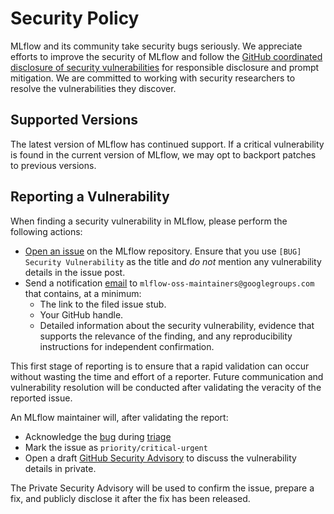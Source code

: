 # Security Policy

MLflow and its community take security bugs seriously. We appreciate efforts to improve the security of MLflow
and follow the [GitHub coordinated disclosure of security vulnerabilities](https://docs.github.com/en/code-security/security-advisories/about-coordinated-disclosure-of-security-vulnerabilities#about-reporting-and-disclosing-vulnerabilities-in-projects-on-github)
for responsible disclosure and prompt mitigation. We are committed to working with security researchers to
resolve the vulnerabilities they discover.

## Supported Versions

The latest version of MLflow has continued support. If a critical vulnerability is found in the current version
of MLflow, we may opt to backport patches to previous versions.

## Reporting a Vulnerability

When finding a security vulnerability in MLflow, please perform the following actions:

- [Open an issue](https://github.com/mlflow/mlflow/issues/new?assignees=&labels=bug&template=bug_report_template.md&title=%5BBUG%5D%20Security%20Vulnerability) on the MLflow repository. Ensure that you use `[BUG] Security Vulnerability` as the title and _do not_ mention any vulnerability details in the issue post.
- Send a notification [email](mailto:mlflow-oss-maintainers@googlegroups.com) to `mlflow-oss-maintainers@googlegroups.com` that contains, at a minimum:
  - The link to the filed issue stub.
  - Your GitHub handle.
  - Detailed information about the security vulnerability, evidence that supports the relevance of the finding, and any reproducibility instructions for independent confirmation.

This first stage of reporting is to ensure that a rapid validation can occur without wasting the time and effort of a reporter. Future communication and vulnerability resolution will be conducted after validating
the veracity of the reported issue.

An MLflow maintainer will, after validating the report:

- Acknowledge the [bug](ISSUE_POLICY.md#bug-reports) during [triage](ISSUE_TRIAGE.rst)
- Mark the issue as `priority/critical-urgent`
- Open a draft [GitHub Security Advisory](https://docs.github.com/en/code-security/security-advisories/creating-a-security-advisory)
  to discuss the vulnerability details in private.

The Private Security Advisory will be used to confirm the issue, prepare a fix, and publicly disclose it after the fix has been released.
